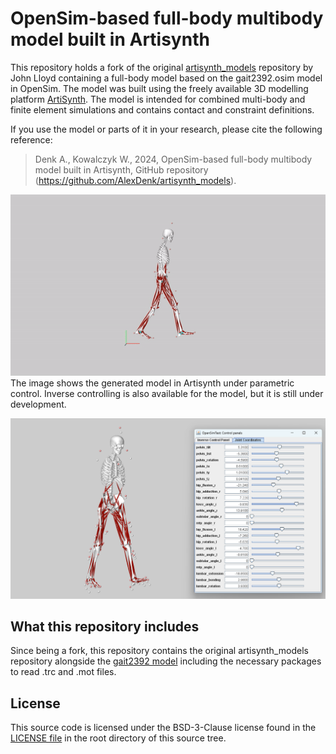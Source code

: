 # OpenSim-based full-body multibody model built in Artisynth
This repository holds a fork of the original [artisynth_models](https://github.com/artisynth/artisynth_models) repository by John Lloyd containing a full-body model based on the gait2392.osim model in OpenSim. The model was built using the freely available 3D modelling platform [ArtiSynth](https://www.artisynth.org/Main/HomePage). The model is intended for combined multi-body and finite element simulations and contains contact and constraint definitions.

If you use the model or parts of it in your research, please cite the following reference:
> Denk A., Kowalczyk W., 2024, OpenSim-based full-body multibody model built in Artisynth, GitHub repository (https://github.com/AlexDenk/artisynth_models).

![General model overview](Gait2392_Demo.gif)
The image shows the generated model in Artisynth under parametric control. Inverse controlling is also available for the model, but it is still under development.

![Inverse Simulation overview](Gait2392_Demo.png)

## What this repository includes
Since being a fork, this repository contains the original artisynth_models repository alongside the [gait2392 model](src/artisynth/models/diss) including the necessary packages to read .trc and .mot files.
## License
This source code is licensed under the BSD-3-Clause license found in the [LICENSE file](LICENSE) in the root directory of this source tree. 
